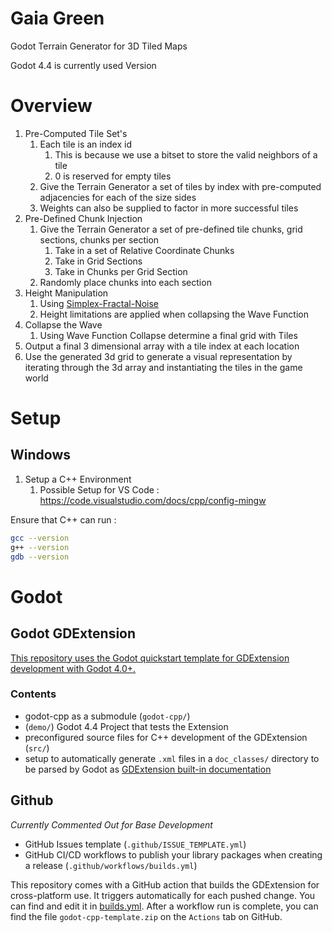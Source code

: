 # Gaia Green

Godot Terrain Generator for 3D Tiled Maps

Godot 4.4 is currently used Version

# Overview

1. Pre-Computed Tile Set's
   1. Each tile is an index id
      1. This is because we use a bitset to store the valid neighbors of a tile
      1. 0 is reserved for empty tiles
   1. Give the Terrain Generator a set of tiles by index with pre-computed adjacencies for each of the size sides
   1. Weights can also be supplied to factor in more successful tiles
1. Pre-Defined Chunk Injection
   1. Give the Terrain Generator a set of pre-defined tile chunks, grid sections, chunks per section
      1. Take in a set of Relative Coordinate Chunks
      1. Take in Grid Sections
      1. Take in Chunks per Grid Section
   1. Randomly place chunks into each section
1. Height Manipulation
   1. Using [Simplex-Fractal-Noise](https://github.com/SRombauts/SimplexNoise?tab=readme-ov-file#readme)
   1. Height limitations are applied when collapsing the Wave Function
1. Collapse the Wave
   1. Using Wave Function Collapse determine a final grid with Tiles
1. Output a final 3 dimensional array with a tile index at each location
1. Use the generated 3d grid to generate a visual representation by iterating through the 3d array and instantiating the tiles in the game world

# Setup

## Windows

1. Setup a C++ Environment
   1. Possible Setup for VS Code : https://code.visualstudio.com/docs/cpp/config-mingw

Ensure that C++ can run :

```bash
gcc --version
g++ --version
gdb --version
```

# Godot

## Godot GDExtension

[This repository uses the Godot quickstart template for GDExtension development with Godot 4.0+.](https://github.com/godotengine/godot-cpp-template)

### Contents

- godot-cpp as a submodule (`godot-cpp/`)
- (`demo/`) Godot 4.4 Project that tests the Extension
- preconfigured source files for C++ development of the GDExtension (`src/`)
- setup to automatically generate `.xml` files in a `doc_classes/` directory to be parsed by Godot as [GDExtension built-in documentation](https://docs.godotengine.org/en/stable/tutorials/scripting/gdextension/gdextension_docs_system.html)

## Github

_Currently Commented Out for Base Development_

- GitHub Issues template (`.github/ISSUE_TEMPLATE.yml`)
- GitHub CI/CD workflows to publish your library packages when creating a release (`.github/workflows/builds.yml`)

This repository comes with a GitHub action that builds the GDExtension for cross-platform use. It triggers automatically for each pushed change. You can find and edit it in [builds.yml](.github/workflows/builds.yml).
After a workflow run is complete, you can find the file `godot-cpp-template.zip` on the `Actions` tab on GitHub.
